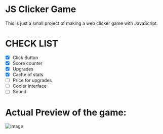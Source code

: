 # JS Clicker Game
This is just a small project of making a web clicker game with JavaScript.

# CHECK LIST 
- [x] Click Button
- [x] Score counter
- [x] Upgrades
- [x] Cache of stats
- [ ] Price for upgrades
- [ ] Cooler interface
- [ ] Sound
#

# Actual Preview of the game:
![image](https://user-images.githubusercontent.com/95084763/166946744-6ad03848-baf3-47cb-bc86-1785e0044a26.png)
